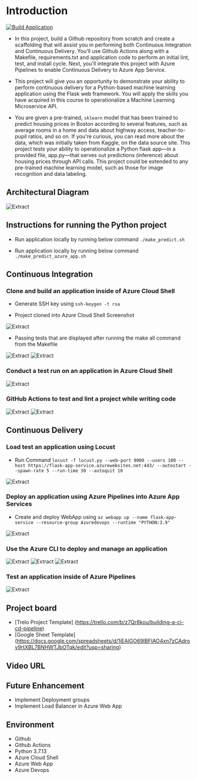 # Introduction

[![Build Application](https://github.com/nishantgshah/flask-ml-service/actions/workflows/pythonapp.yml/badge.svg)](https://github.com/nishantgshah/flask-ml-service/actions/workflows/pythonapp.yml)

- In this project, build a Github repository from scratch and create a scaffolding that will assist you in performing both Continuous Integration and Continuous Delivery. You'll use Github Actions along with a Makefile, requirements.txt and application code to perform an initial lint, test, and install cycle. Next, you'll integrate this project with Azure Pipelines to enable Continuous Delivery to Azure App Service.

- This project will give you an opportunity to demonstrate your ability to perform continuous delivery for a Python-based machine learning application using the Flask web framework. You will apply the skills you have acquired in this course to operationalize a Machine Learning Microservice API.

- You are given a pre-trained, `sklearn` model that has been trained to predict housing prices in Boston according to several features, such as average rooms in a home and data about highway access, teacher-to-pupil ratios, and so on. If you're curious, you can read more about the data, which was initially taken from Kaggle, on the data source site. This project tests your ability to operationalize a Python flask app—in a provided file, app.py—that serves out predictions (inference) about housing prices through API calls. This project could be extended to any pre-trained machine learning model, such as those for image recognition and data labeling.

## Architectural Diagram

![Extract](./assets/images/Project6-Architecture.png)

## Instructions for running the Python project

- Run application locally by running below command
`./make_predict.sh`

- Run application locally by running below command
`./make_predict_azure_app.sh`

## Continuous Integration

### Clone and build an application inside of Azure Cloud Shell

- Generate SSH key using
    `ssh-keygen -t rsa`

- Project cloned into Azure Cloud Shell Screenshot

![Extract](./assets/images/0.png)

- Passing tests that are displayed after running the make all command from the Makefile

![Extract](./assets/images/1.png)
![Extract](./assets/images/2.png)

### Conduct a test run on an application in Azure Cloud Shell

![Extract](./assets/images/3.png)

### GitHub Actions to test and lint a project while writing code

![Extract](./assets/images/4.png)
![Extract](./assets/images/4.1.png)

## Continuous Delivery

### Load test an application using Locust

- Run Command `locust -f locust.py --web-port 9000 --users 100 --host https://flask-app-service.azurewebsites.net:443/ --autostart --spawn-rate 5 --run-time 30 --autoquit 10`

![Extract](./assets/images/7.png)

### Deploy an application using Azure Pipelines into Azure App Services

- Create and deploy WebApp using
  `az webapp up --name flask-app-service --resource-group Azuredevops --runtime "PYTHON:3.9"`

![Extract](./assets/images/6.png)

### Use the Azure CLI to deploy and manage an application

![Extract](./assets/images/6.1.png)
![Extract](./assets/images/6.2.png)
![Extract](./assets/images/6.3.png)

### Test an application inside of Azure Pipelines

![Extract](./assets/images/5.png)

## Project board

- [Trelo Project Template] (<https://trello.com/b/z7Qr8kou/building-a-ci-cd-pipeline>)
- [Google Sheet Template] (<https://docs.google.com/spreadsheets/d/1iEAlGO69lBFIAO4xn7zCAdrov9rtXBL7BNHWTJbOTqk/edit?usp=sharing>)

## Video URL

## Future Enhancement

- Implement Deployment groups
- Implement Load Balancer in Azure Web App

## Environment

- Github
- Github Actions
- Python 3.7.13
- Azure Cloud Shell
- Azure Web App
- Azure Devops
